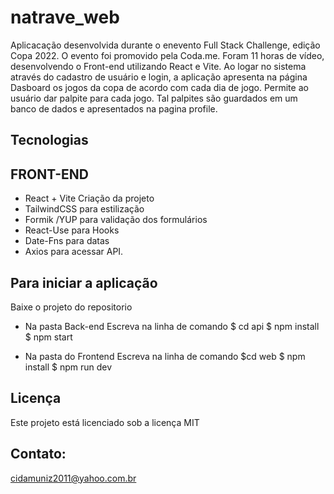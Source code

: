 # natrave_web

Aplicacação desenvolvida durante o enevento  Full Stack Challenge, edição Copa 2022.
O evento foi promovido pela Coda.me. Foram 11 horas de vídeo, desenvolvendo o Front-end utilizando React e Vite.
Ao logar no sistema através do cadastro de usuário e login, a aplicação 
apresenta na página Dasboard os jogos da copa de acordo com cada dia de jogo.
Permite ao usuário dar palpite para cada jogo. Tal palpites são guardados em um banco de dados e apresentados na pagina profile.

## Tecnologias

## FRONT-END
* React + Vite Criação da projeto
* TailwindCSS para estilização
* Formik /YUP para validação dos formulários
* React-Use para Hooks
* Date-Fns para datas
* Axios para acessar API.


## Para iniciar a aplicação 
Baixe o projeto do repositorio
* Na pasta Back-end
Escreva na linha de comando
$ cd api
$ npm install
$ npm start

* Na pasta do Frontend
Escreva na linha de comando
$cd web
$ npm install
$ npm run dev

 ## Licença 
Este projeto está licenciado sob a licença MIT

## Contato:

cidamuniz2011@yahoo.com.br

